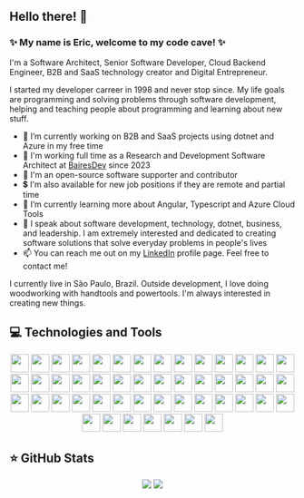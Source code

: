 ## Hello there! 👋

### ✨ My name is Eric, welcome to my code cave! ✨

I'm a Software Architect, Senior Software Developer, Cloud Backend Engineer, B2B and SaaS technology creator and Digital Entrepreneur.

I started my developer carreer in 1998 and never stop since. My life goals are programming and solving problems through software development, helping and teaching people about programming and learning about new stuff.

- 🔭 I’m currently working on B2B and SaaS projects using dotnet and Azure in my free time
- 🔭 I'm working full time as a Research and Development Software Architect at [BairesDev](https://www.bairesdev.com/) since 2023
- 💖 I'm an open-source software supporter and contributor
- 💲 I'm also available for new job positions if they are remote and partial time
- 🌱 I’m currently learning more about Angular, Typescript and Azure Cloud Tools
- 💬 I speak about software development, technology, dotnet, business, and leadership. I am extremely interested and dedicated to creating software solutions that solve everyday problems in people's lives
- 📫 You can reach me out on my [LinkedIn](https://www.linkedin.com/in/ericrda/) profile page. Feel free to contact me!

I currently live in São Paulo, Brazil. Outside development, I love doing woodworking with handtools and powertools. I'm always interested in creating new things.

## 💻 Technologies and Tools
<p align="center">
  <img src="https://img.shields.io/badge/Microsoft-5E5E5E.svg?&style=for-the-badge&logo=microsoft&logoColor=white" height="32"/>
  <img src="https://img.shields.io/badge/Linux-FCC624.svg?&style=for-the-badge&logo=linux&logoColor=black" height="32"/>
  <img src="https://img.shields.io/badge/.NET-512BD4.svg?&style=for-the-badge&logo=dotnet&logoColor=white" height="32"/>
  <img src="https://img.shields.io/badge/C%23%20-239120.svg?&style=for-the-badge&logo=csharp&logoColor=white" height="32"/>
  <img src="https://img.shields.io/badge/Visual%20Studio-5C2D91.svg?&style=for-the-badge&logo=visualstudio&logoColor=white" height="32"/>
  <img src="https://img.shields.io/badge/Visual%20Studio%20Code-007ACC.svg?&style=for-the-badge&logo=visualstudiocode&logoColor=white" height="32"/>  
  <img src="https://img.shields.io/badge/YAML-CB171E.svg?&style=for-the-badge&logo=yaml&logoColor=white" height="32"/>
  <img src="https://img.shields.io/badge/Git-F05032.svg?&style=for-the-badge&logo=git&logoColor=white" height="32"/>
  <img src="https://img.shields.io/badge/GitHub-181717.svg?&style=for-the-badge&logo=github&logoColor=white" height="32"/>
  <img src="https://img.shields.io/badge/GitHub%20Pages-222222.svg?&style=for-the-badge&logo=githubpages&logoColor=white" height="32"/>
  <img src="https://img.shields.io/badge/GitHub%20Actions-2088FF.svg?&style=for-the-badge&logo=githubactions&logoColor=white" height="32"/>
  <img src="https://img.shields.io/badge/GitLab-FC6D26.svg?style=for-the-badge&logo=GitLab&logoColor=white" height="32">
  <img src="https://img.shields.io/badge/Bitbucket-0052CC.svg?style=for-the-badge&logo=Bitbucket&logoColor=white" height="32">
  <img src="https://img.shields.io/badge/JFrog-40BE46.svg?style=for-the-badge&logo=JFrog&logoColor=white" height="32">
  <img src="https://img.shields.io/badge/Octopus%20Deploy-2F93E0.svg?style=for-the-badge&logo=Octopus-Deploy&logoColor=white" height="32">
  <img src="https://img.shields.io/badge/Microsoft%20Azure-0078D4.svg?&style=for-the-badge&logo=microsoftazure&logoColor=white" height="32"/>  
  <img src="https://img.shields.io/badge/Azure_DevOps-0078D7?style=for-the-badge&logo=azure-devops&logoColor=white" height="32"/>
  <img src="https://img.shields.io/badge/Azure%20Artifacts-CB2E6D.svg?&style=for-the-badge&logo=azuredevops&logoColor=white" height="32"/>
  <img src="https://img.shields.io/badge/Azure%20Pipelines-2560E0.svg?&style=for-the-badge&logo=azurepipelines&logoColor=white" height="32"/>
  <img src="https://img.shields.io/badge/Azure%20Functions-0062AD.svg?&style=for-the-badge&logo=azurefunctions&logoColor=white" height="32"/>  
  <img src="https://img.shields.io/badge/NuGet-004880.svg?&style=for-the-badge&logo=nuget&logoColor=white" height="32"/>
  <img src="https://img.shields.io/badge/Docker-2496ED.svg?&style=for-the-badge&logo=docker&logoColor=white" height="32"/>
  <img src="https://img.shields.io/badge/Kubernetes-326CE5.svg?&style=for-the-badge&logo=kubernetes&logoColor=white" height="32"/>
  <img src="https://img.shields.io/badge/RabbitMQ-FF6600.svg?&style=for-the-badge&logo=rabbitmq&logoColor=white" height="32"/>  
  <img src="https://img.shields.io/badge/Redis-DC382D.svg?&style=for-the-badge&logo=redis&logoColor=white" height="32"/>
  <img src="https://img.shields.io/badge/Angular-DD0031?style=for-the-badge&logo=angular&logoColor=white" height="32"/>
  <img src="https://img.shields.io/badge/Material%20Design-757575.svg?style=for-the-badge&logo=Material-Design&logoColor=white" height="32">
  <img src="https://img.shields.io/badge/Material%20Design%20Icons-2196F3.svg?style=for-the-badge&logo=Material-Design-Icons&logoColor=white" height="32">
  <img src="https://img.shields.io/badge/TypeScript-007ACC?style=for-the-badge&logo=typescript&logoColor=white" height="32"/>
  <img src="https://img.shields.io/badge/HTML5-E34F26?style=for-the-badge&logo=html5&logoColor=white" height="32"/>
  <img src="https://img.shields.io/badge/CSS3-1572B6?style=for-the-badge&logo=css3&logoColor=white" height="32"/>
  <img src="https://img.shields.io/badge/Markdown-000000?style=for-the-badge&logo=markdown&logoColor=white" height="32"/>
  <img src="https://img.shields.io/badge/Bootstrap-563D7C?style=for-the-badge&logo=bootstrap&logoColor=white" height="32"/>
  <img src="https://img.shields.io/badge/Microsoft%20SQL%20Server-CC2927.svg?&style=for-the-badge&logo=microsoftsqlserver&logoColor=white" height="32"/>
  <img src="https://img.shields.io/badge/Oracle-F80000.svg?&style=for-the-badge&logo=oracle&logoColor=white" height="32"/>
  <img src="https://img.shields.io/badge/MongoDB-47A248.svg?&style=for-the-badge&logo=mongodb&logoColor=white" height="32"/>
  <img src="https://img.shields.io/badge/MySQL-4479A1.svg?&style=for-the-badge&logo=mysql&logoColor=white" height="32"/>
  <img src="https://img.shields.io/badge/PostgreSQL-316192.svg?&style=for-the-badge&logo=postgresql&logoColor=white" height="32"/>
  <img src="https://img.shields.io/badge/Delphi-EE1F35.svg?&style=for-the-badge&logo=delphi&logoColor=white" height="32"/>
  <img src="https://img.shields.io/badge/PHP-777BB4.svg?style=for-the-badge&logo=PHP&logoColor=white" height="32">
  <img src="https://img.shields.io/badge/phpMyAdmin-6C78AF.svg?style=for-the-badge&logo=phpMyAdmin&logoColor=white" height="32">
  <img src="https://img.shields.io/badge/Powershell-5391FE.svg?&style=for-the-badge&logo=powershell&logoColor=white" height="32"/>
  <img src="https://img.shields.io/badge/Bash-4EAA25.svg?&style=for-the-badge&logo=gnubash&logoColor=white" height="32"/>
  <img src="https://img.shields.io/badge/Postman-FF6C37.svg?&style=for-the-badge&logo=postman&logoColor=white" height="32"/>
  <img src="https://img.shields.io/badge/Prometheus-E6522C.svg?style=for-the-badge&logo=Prometheus&logoColor=white" height="32">
  <img src="https://img.shields.io/badge/Grafana-F46800.svg?style=for-the-badge&logo=Grafana&logoColor=white" height="32">
  <img src="https://img.shields.io/badge/Jaeger-66CFE3.svg?style=for-the-badge&logo=Jaeger&logoColor=black" height="32">
  <img src="https://img.shields.io/badge/Graylog-FF3633.svg?style=for-the-badge&logo=Graylog&logoColor=white" height="32">
  <img src="https://img.shields.io/badge/Rancher-0075A8.svg?style=for-the-badge&logo=Rancher&logoColor=white" height="32">
</p>  

## ⭐ GitHub Stats
<p align = "center">
  <img src = "https://github-readme-stats.vercel.app/api?username=edarruiz&show_icons=true&theme=github_dark&line_height=25&show=reviews,discussions_started,discussions_answered,prs_merged,prs_merged_percentage">
  <img src = "https://github-readme-stats.vercel.app/api/top-langs/?username=edarruiz&html&theme=github_dark&layout=compact">
</p>
